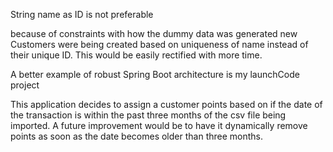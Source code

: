 String name as ID is not preferable

because of constraints with how the dummy data was generated new Customers were being created based on uniqueness of name instead of their unique ID. This would be easily rectified with more time.

A better example of robust Spring Boot architecture is my launchCode project

This application decides to assign a customer points based on if the date of the transaction is within the past three months of the csv file being imported. A future improvement would be to have it dynamically remove points as soon as the date becomes older than three months.